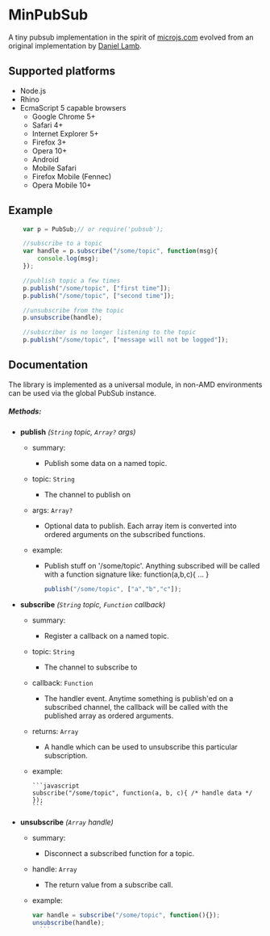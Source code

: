 MinPubSub
=========

A tiny pubsub implementation in the spirit of [microjs.com](http://www.microjs.com)
evolved from an original implementation by [Daniel Lamb](http://daniellmb.com).

Supported platforms
-------------------
*	Node.js
*	Rhino
*	EcmaScript 5 capable browsers
	*	Google Chrome 5+
	*	Safari 4+
	*	Internet Explorer 5+
	*	Firefox 3+
	*	Opera 10+
	*	Android
	*	Mobile Safari
	*	Firefox Mobile (Fennec)
	*	Opera Mobile 10+

Example
-------

```javascript
	var p = PubSub;// or require('pubsub');

	//subscribe to a topic
	var handle = p.subscribe("/some/topic", function(msg){
		console.log(msg);
	});

	//publish topic a few times
	p.publish("/some/topic", ["first time"]);
	p.publish("/some/topic", ["second time"]);

	//unsubscribe from the topic
	p.unsubscribe(handle);

	//subscriber is no longer listening to the topic
	p.publish("/some/topic", ["message will not be logged"]);
```

Documentation
------------- 
The library is implemented as a universal module, in non-AMD environments can be
used via the global PubSub instance.

##### Methods:

- **publish** *(`String` topic, `Array?` args)*

	- summary: 
		- Publish some data on a named topic.
	
	- topic: `String`
		- The channel to publish on
	
	- args: `Array?`
		- Optional data to publish. Each array item is converted into ordered arguments on the subscribed functions. 
	
	- example:
		- Publish stuff on '/some/topic'. Anything subscribed will be called with a function signature like: function(a,b,c){ ... }

		  ```javascript
		  publish("/some/topic", ["a","b","c"]);
		  ```

- **subscribe** *(`String` topic, `Function` callback)*

	- summary:
		- Register a callback on a named topic.

	- topic: `String`
		- The channel to subscribe to

	- callback: `Function`
		- The handler event. Anytime something is publish'ed on a subscribed channel, the callback will be called with the published array as ordered arguments.

	- returns: `Array`
		- A handle which can be used to unsubscribe this particular subscription.

	- example:

		  ```javascript
		  subscribe("/some/topic", function(a, b, c){ /* handle data */ });
		  ```

- **unsubscribe** *(`Array` handle)*

	- summary:
		- Disconnect a subscribed function for a topic.

	- handle: `Array`
		- The return value from a subscribe call.
	
	- example:

		```javascript
		var handle = subscribe("/some/topic", function(){});
		unsubscribe(handle);
		  ```
